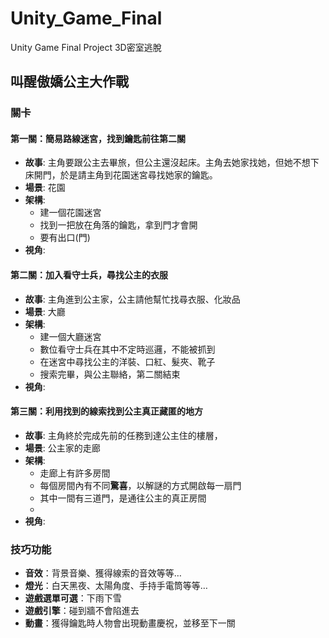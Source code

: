 # Unity_Game_Final
Unity Game Final Project
3D密室逃脫

## 叫醒傲嬌公主大作戰
### 關卡
#### 第一關：簡易路線迷宮，找到鑰匙前往第二關
* **故事**: 主角要跟公主去畢旅，但公主還沒起床。主角去她家找她，但她不想下床開門，於是請主角到花園迷宮尋找她家的鑰匙。
* **場景**: 花園
* **架構**:
    * 建一個花園迷宮
    * 找到一把放在角落的鑰匙，拿到門才會開
    * 要有出口(門)
* **視角**:
    

#### 第二關：加入看守士兵，尋找公主的衣服
* **故事**: 主角進到公主家，公主請他幫忙找尋衣服、化妝品
* **場景**: 大廳
* **架構**:
    * 建一個大廳迷宮
    * 數位看守士兵在其中不定時巡邏，不能被抓到
    * 在迷宮中尋找公主的洋裝、口紅、髮夾、靴子
    * 搜索完畢，與公主聯絡，第二關結束
* **視角**:
    
#### 第三關：利用找到的線索找到公主真正藏匿的地方
* **故事**: 主角終於完成先前的任務到達公主住的樓層，
* **場景**: 公主家的走廊
* **架構**:
    * 走廊上有許多房間
    * 每個房間內有不同**驚喜**，以解謎的方式開啟每一扇門
    * 其中一間有三道門，是通往公主的真正房間
    * 
* **視角**:
    
### 技巧功能
* **音效**：背景音樂、獲得線索的音效等等…
* **燈光**：白天黑夜、太陽角度、手持手電筒等等…
* **遊戲選單可選**：下雨下雪
* **遊戲引擎**：碰到牆不會陷進去
* **動畫**：獲得鑰匙時人物會出現動畫慶祝，並移至下一關



